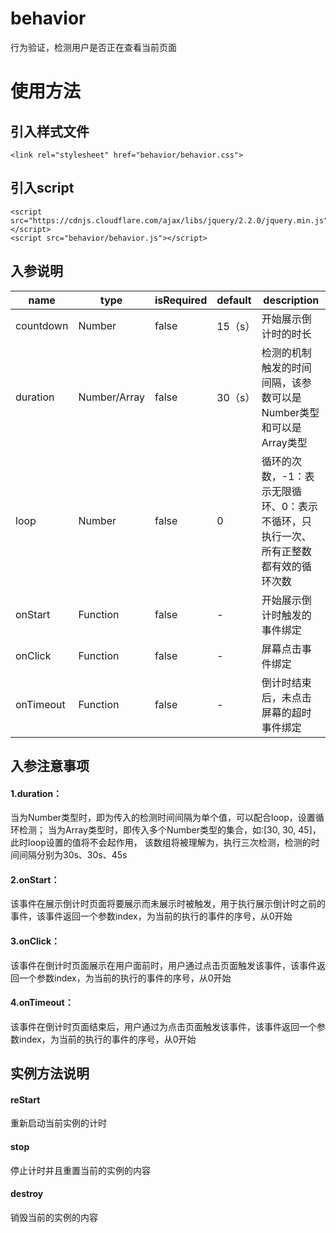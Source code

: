 # behavior
行为验证，检测用户是否正在查看当前页面
# 使用方法
## 引入样式文件
``` key
<link rel="stylesheet" href="behavior/behavior.css">
```
## 引入script
``` key
<script src="https://cdnjs.cloudflare.com/ajax/libs/jquery/2.2.0/jquery.min.js"></script>
<script src="behavior/behavior.js"></script>
```
## 入参说明

| name | type | isRequired | default | description |
| ------ | ------ | ------ | ------ | ------ |
| countdown | Number | false | 15（s） | 开始展示倒计时的时长 |
| duration | Number/Array<Number> | false | 30（s） | 检测的机制触发的时间间隔，该参数可以是Number类型和可以是Array类型 |
| loop | Number | false | 0 | 循环的次数，-1：表示无限循环、0：表示不循环，只执行一次、所有正整数都有效的循环次数 |
| onStart | Function | false | - | 开始展示倒计时触发的事件绑定 |
| onClick | Function | false | - | 屏幕点击事件绑定 |
| onTimeout | Function | false | - | 倒计时结束后，未点击屏幕的超时事件绑定 |
## 入参注意事项
#### 1.duration：
当为Number类型时，即为传入的检测时间间隔为单个值，可以配合loop，设置循环检测；
当为Array类型时，即传入多个Number类型的集合，如:[30, 30, 45]，此时loop设置的值将不会起作用，
该数组将被理解为，执行三次检测，检测的时间间隔分别为30s、30s、45s
#### 2.onStart：
该事件在展示倒计时页面将要展示而未展示时被触发，用于执行展示倒计时之前的事件，该事件返回一个参数index，为当前的执行的事件的序号，从0开始
#### 3.onClick：
该事件在倒计时页面展示在用户面前时，用户通过点击页面触发该事件，该事件返回一个参数index，为当前的执行的事件的序号，从0开始
#### 4.onTimeout：
该事件在倒计时页面结束后，用户通过为点击页面触发该事件，该事件返回一个参数index，为当前的执行的事件的序号，从0开始

## 实例方法说明
#### reStart
重新启动当前实例的计时
#### stop
停止计时并且重置当前的实例的内容
#### destroy
销毁当前的实例的内容

